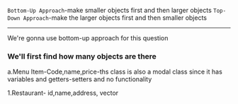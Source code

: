 `Bottom-Up Approach`-make smaller objects first and then larger objects
`Top-Down Approach`-make the larger objects first and then smaller objects

---

We're gonna use bottom-up approach for this question

### We'll first find how many objects are there

a.Menu Item-Code,name,price-ths class is also a modal class since it has variables and getters-setters and no functionality

1.Restaurant- id,name,address, vector <Menu Item>
